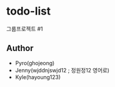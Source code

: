 # todo-list

그룹프로젝트 #1

## Author

- Pyro(ghojeong)
- Jenny(wjddnjswjd12 ; 정원정12 영어로)
- Kyle(hayoung123)

